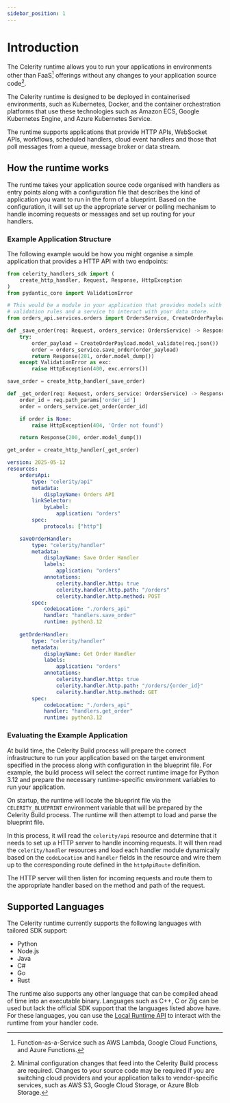 ```yaml
---
sidebar_position: 1
---
```


# Introduction

The Celerity runtime allows you to run your applications in environments other than FaaS[^1] offerings without any changes to your application source code[^2].

[^1]: Function-as-a-Service such as AWS Lambda, Google Cloud Functions, and Azure Functions.
[^2]: Minimal configuration changes that feed into the Celerity Build process are required. Changes to your source code may be required if you are switching cloud providers and your application talks to vendor-specific services, such as AWS S3, Google Cloud Storage, or Azure Blob Storage.

The Celerity runtime is designed to be deployed in containerised environments, such as Kubernetes, Docker, and the container orchestration platforms that use these technologies such as Amazon ECS, Google Kubernetes Engine, and Azure Kubernetes Service.

The runtime supports applications that provide HTTP APIs, WebSocket APIs, workflows, scheduled handlers, cloud event handlers and those that poll messages from a queue, message broker or data stream.

## How the runtime works

The runtime takes your application source code organised with handlers as entry points along with a configuration file that describes the kind of application you want to run in the form of a blueprint.
Based on the configuration, it will set up the appropriate server or polling mechanism to handle incoming requests or messages and set up routing for your handlers.

### Example Application Structure

The following example would be how you might organise a simple application that provides a HTTP API with two endpoints:

```python title="/orders_api/handlers.py"
from celerity_handlers_sdk import (
    create_http_handler, Request, Response, HttpException
)
from pydantic_core import ValidationError

# This would be a module in your application that provides models with
# validation rules and a service to interact with your data store.
from orders_api.services.orders import OrdersService, CreateOrderPayload

def _save_order(req: Request, orders_service: OrdersService) -> Response:
    try:
        order_payload = CreateOrderPayload.model_validate(req.json())
        order = orders_service.save_order(order_payload)
        return Response(201, order.model_dump())
    except ValidationError as exc:
        raise HttpException(400, exc.errors())

save_order = create_http_handler(_save_order)

def _get_order(req: Request, orders_service: OrdersService) -> Response:
    order_id = req.path_params['order_id']
    order = orders_service.get_order(order_id)

    if order is None:
        raise HttpException(404, 'Order not found')

    return Response(200, order.model_dump())

get_order = create_http_handler(_get_order)
```

```yaml title="/application.blueprint.yaml"
version: 2025-05-12
resources:
    ordersApi:
        type: "celerity/api"
        metadata:
            displayName: Orders API
        linkSelector:
            byLabel:
                application: "orders"
        spec:
            protocols: ["http"]

    saveOrderHandler:
        type: "celerity/handler"
        metadata:
            displayName: Save Order Handler
            labels:
                application: "orders"
            annotations:
                celerity.handler.http: true
                celerity.handler.http.path: "/orders"
                celerity.handler.http.method: POST
        spec:
            codeLocation: "./orders_api"
            handler: "handlers.save_order"
            runtime: python3.12
    
    getOrderHandler:
        type: "celerity/handler"
        metadata:
            displayName: Get Order Handler
            labels:
                application: "orders"
            annotations:
                celerity.handler.http: true
                celerity.handler.http.path: "/orders/{order_id}"
                celerity.handler.http.method: GET
        spec:
            codeLocation: "./orders_api"
            handler: "handlers.get_order"
            runtime: python3.12
```

### Evaluating the Example Application

At build time, the Celerity Build process will prepare the correct infrastructure to run your application based on the target environment specified in the process along with configuration in the blueprint file.
For example, the build process will select the correct runtime image for Python 3.12 and prepare the necessary runtime-specific environment variables to run your application.

On startup, the runtime will locate the blueprint file via the `CELERITY_BLUEPRINT` environment variable that will be prepared by the Celerity Build process. The runtime will then attempt to load and parse the blueprint file.

In this process, it will read the `celerity/api` resource and determine that it needs to set up a HTTP server to handle incoming requests. It will then read the `celerity/handler` resources and load each handler module dynamically based on the `codeLocation` and `handler` fields in the resource and wire them up to the corresponding route defined in the `httpApiRoute` definition.

The HTTP server will then listen for incoming requests and route them to the appropriate handler based on the method and path of the request.

## Supported Languages

The Celerity runtime currently supports the following languages with tailored SDK support:

- Python
- Node.js
- Java
- C#
- Go
- Rust

The runtime also supports any other language that can be compiled ahead of time into an executable binary.
Languages such as C++, C or Zig can be used but lack the official SDK support that the languages listed above have. For these languages, you can use the [Local Runtime API](#) to interact with the runtime from your handler code.
